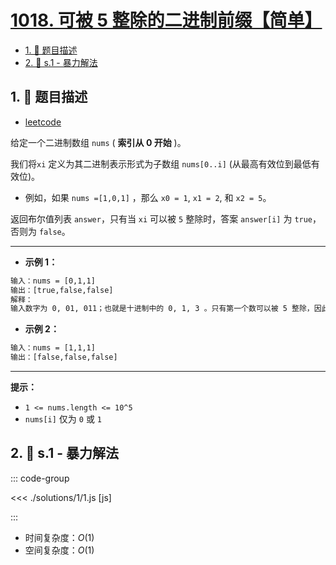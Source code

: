 # [1018. 可被 5 整除的二进制前缀【简单】](https://github.com/tnotesjs/TNotes.leetcode/tree/main/notes/1018.%20%E5%8F%AF%E8%A2%AB%205%20%E6%95%B4%E9%99%A4%E7%9A%84%E4%BA%8C%E8%BF%9B%E5%88%B6%E5%89%8D%E7%BC%80%E3%80%90%E7%AE%80%E5%8D%95%E3%80%91)

<!-- region:toc -->

- [1. 📝 题目描述](#1--题目描述)
- [2. 🎯 s.1 - 暴力解法](#2--s1---暴力解法)

<!-- endregion:toc -->

## 1. 📝 题目描述

- [leetcode](https://leetcode.cn/problems/binary-prefix-divisible-by-5/)

给定一个二进制数组 `nums` ( **索引从 0 开始** )。

我们将`xi` 定义为其二进制表示形式为子数组 `nums[0..i]` (从最高有效位到最低有效位)。

- 例如，如果 `nums =[1,0,1]` ，那么 `x0 = 1`, `x1 = 2`, 和 `x2 = 5`。

返回布尔值列表 `answer`，只有当 `xi` 可以被 `5` 整除时，答案 `answer[i]` 为 `true`，否则为 `false`。

---

- **示例 1：**

```txt
输入：nums = [0,1,1]
输出：[true,false,false]
解释：
输入数字为 0, 01, 011；也就是十进制中的 0, 1, 3 。只有第一个数可以被 5 整除，因此 answer[0] 为 true 。
```

- **示例 2：**

```txt
输入：nums = [1,1,1]
输出：[false,false,false]
```

---

**提示：**

- `1 <= nums.length <= 10^5`
- `nums[i]` 仅为 `0` 或 `1`

## 2. 🎯 s.1 - 暴力解法

::: code-group

<<< ./solutions/1/1.js [js]

:::

- 时间复杂度：$O(1)$
- 空间复杂度：$O(1)$
